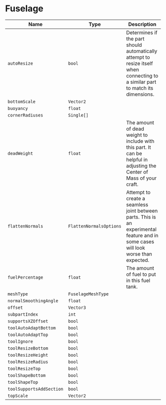 # Fuselage


|Name|Type|Description|
|--|--|--|
|`autoResize`|`bool`|Determines if the part should automatically attempt to resize itself when connecting to a similar part to match its dimensions.|
|`bottomScale`|`Vector2`||
|`buoyancy`|`float`||
|`cornerRadiuses`|`Single[]`||
|`deadWeight`|`float`|The amount of dead weight to include with this part. It can be helpful in adjusting the Center of Mass of your craft.|
|`flattenNormals`|`FlattenNormalsOptions`|Attempt to create a seamless joint between parts. This is an experimental feature and in some cases will look worse than expected.|
|`fuelPercentage`|`float`|The amount of fuel to put in this fuel tank.|
|`meshType`|`FuselageMeshType`||
|`normalSmoothingAngle`|`float`||
|`offset`|`Vector3`||
|`subpartIndex`|`int`||
|`supportsXZOffset`|`bool`||
|`toolAutoAdaptBottom`|`bool`||
|`toolAutoAdaptTop`|`bool`||
|`toolIgnore`|`bool`||
|`toolResizeBottom`|`bool`||
|`toolResizeHeight`|`bool`||
|`toolResizeRadius`|`bool`||
|`toolResizeTop`|`bool`||
|`toolShapeBottom`|`bool`||
|`toolShapeTop`|`bool`||
|`toolSupportsAddSection`|`bool`||
|`topScale`|`Vector2`||



